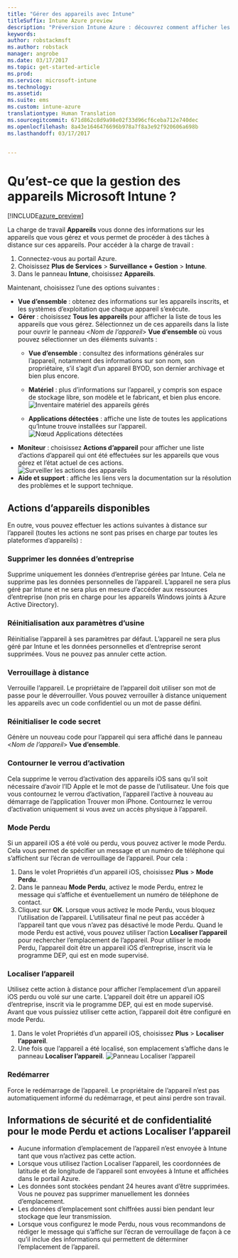 ```yaml
---
title: "Gérer des appareils avec Intune"
titleSuffix: Intune Azure preview
description: "Préversion Intune Azure : découvrez comment afficher les appareils que vous gérez avec Intune et effectuer diverses opérations dessus."
keywords: 
author: robstackmsft
ms.author: robstack
manager: angrobe
ms.date: 03/17/2017
ms.topic: get-started-article
ms.prod: 
ms.service: microsoft-intune
ms.technology: 
ms.assetid: 
ms.suite: ems
ms.custom: intune-azure
translationtype: Human Translation
ms.sourcegitcommit: 671d862c8d9a98e02f33d96cf6ceba712e740dec
ms.openlocfilehash: 8a43e1646476696b978a7f8a3e92f920606a698b
ms.lasthandoff: 03/17/2017


---
```


# <a name="what-is-microsoft-intune-device-management"></a>Qu’est-ce que la gestion des appareils Microsoft Intune ? 


[!INCLUDE[azure_preview](../includes/azure_preview.md)]

La charge de travail **Appareils** vous donne des informations sur les appareils que vous gérez et vous permet de procéder à des tâches à distance sur ces appareils. Pour accéder à la charge de travail :

1. Connectez-vous au portail Azure.
2. Choisissez **Plus de Services** > **Surveillance + Gestion** > **Intune**.
3. Dans le panneau **Intune**, choisissez **Appareils**.

Maintenant, choisissez l’une des options suivantes :

- **Vue d’ensemble** : obtenez des informations sur les appareils inscrits, et les systèmes d’exploitation que chaque appareil s’exécute.
- **Gérer** : choisissez **Tous les appareils** pour afficher la liste de tous les appareils que vous gérez.
    Sélectionnez un de ces appareils dans la liste pour ouvrir le panneau <*Nom de l’appareil*> **Vue d’ensemble** où vous pouvez sélectionner un des éléments suivants :
    - **Vue d’ensemble** : consultez des informations générales sur l’appareil, notamment des informations sur son nom, son propriétaire, s’il s’agit d’un appareil BYOD, son dernier archivage et bien plus encore. 
                
    - **Matériel** : plus d’informations sur l’appareil, y compris son espace de stockage libre, son modèle et le fabricant, et bien plus encore.
    ![Inventaire matériel des appareils gérés](./media/hardware-inventory.png)
    - **Applications détectées** : affiche une liste de toutes les applications qu’Intune trouve installées sur l’appareil.
    ![Nœud Applications détectées](./media/detected-applications.png)
- **Moniteur** : choisissez **Actions d’appareil** pour afficher une liste d’actions d’appareil qui ont été effectuées sur les appareils que vous gérez et l’état actuel de ces actions.
![Surveiller les actions des appareils](./media/monitor-device-actions.png)
- **Aide et support** : affiche les liens vers la documentation sur la résolution des problèmes et le support technique.

## <a name="available-device-actions"></a>Actions d’appareils disponibles

En outre, vous pouvez effectuer les actions suivantes à distance sur l’appareil (toutes les actions ne sont pas prises en charge par toutes les plateformes d’appareils) :

### <a name="remove-company-data"></a>**Supprimer les données d’entreprise**
Supprime uniquement les données d’entreprise gérées par Intune. Cela ne supprime pas les données personnelles de l’appareil. L’appareil ne sera plus géré par Intune et ne sera plus en mesure d’accéder aux ressources d’entreprise (non pris en charge pour les appareils Windows joints à Azure Active Directory).

### <a name="factory-reset"></a>**Réinitialisation aux paramètres d’usine**
Réinitialise l’appareil à ses paramètres par défaut. L’appareil ne sera plus géré par Intune et les données personnelles et d’entreprise seront supprimées. Vous ne pouvez pas annuler cette action.

### <a name="remote-lock"></a>**Verrouillage à distance**
Verrouille l’appareil. Le propriétaire de l’appareil doit utiliser son mot de passe pour le déverrouiller. Vous pouvez verrouiller à distance uniquement les appareils avec un code confidentiel ou un mot de passe défini.

### <a name="reset-passcode"></a>**Réinitialiser le code secret**
Génère un nouveau code pour l’appareil qui sera affiché dans le panneau <*Nom de l’appareil*> **Vue d’ensemble**.

### <a name="bypass-activation-lock"></a>**Contourner le verrou d’activation**
Cela supprime le verrou d’activation des appareils iOS sans qu’il soit nécessaire d’avoir l’ID Apple et le mot de passe de l’utilisateur. Une fois que vous contournez le verrou d’activation, l’appareil l’active à nouveau au démarrage de l’application Trouver mon iPhone. Contournez le verrou d’activation uniquement si vous avez un accès physique à l’appareil.

### <a name="lost-mode"></a>**Mode Perdu**
Si un appareil iOS a été volé ou perdu, vous pouvez activer le mode Perdu. Cela vous permet de spécifier un message et un numéro de téléphone qui s’affichent sur l’écran de verrouillage de l’appareil. Pour cela :
1.    Dans le volet Propriétés d’un appareil iOS, choisissez **Plus** > **Mode Perdu**.
2.    Dans le panneau **Mode Perdu**, activez le mode Perdu, entrez le message qui s’affiche et éventuellement un numéro de téléphone de contact.
3.    Cliquez sur **OK**.
Lorsque vous activez le mode Perdu, vous bloquez l’utilisation de l’appareil. L’utilisateur final ne peut pas accéder à l’appareil tant que vous n’avez pas désactivé le mode Perdu. Quand le mode Perdu est activé, vous pouvez utiliser l’action **Localiser l’appareil** pour rechercher l’emplacement de l’appareil.
Pour utiliser le mode Perdu, l’appareil doit être un appareil iOS d’entreprise, inscrit via le programme DEP, qui est en mode supervisé.

### <a name="locate-device"></a>**Localiser l’appareil**
Utilisez cette action à distance pour afficher l’emplacement d’un appareil iOS perdu ou volé sur une carte. L’appareil doit être un appareil iOS d’entreprise, inscrit via le programme DEP, qui est en mode supervisé. Avant que vous puissiez utiliser cette action, l’appareil doit être configuré en mode Perdu.
1.    Dans le volet Propriétés d’un appareil iOS, choisissez **Plus** > **Localiser l’appareil**.
2.    Une fois que l’appareil a été localisé, son emplacement s’affiche dans le panneau **Localiser l’appareil**. 
    ![Panneau Localiser l’appareil](./media/locate-device.png)

### <a name="restart"></a>**Redémarrer**
Force le redémarrage de l’appareil. Le propriétaire de l’appareil n’est pas automatiquement informé du redémarrage, et peut ainsi perdre son travail.


## <a name="security-and-privacy-information-for-the-lost-mode-and-locate-device-actions"></a>Informations de sécurité et de confidentialité pour le mode Perdu et actions Localiser l’appareil
- Aucune information d’emplacement de l’appareil n’est envoyée à Intune tant que vous n’activez pas cette action.
- Lorsque vous utilisez l’action Localiser l’appareil, les coordonnées de latitude et de longitude de l’appareil sont envoyées à Intune et affichées dans le portail Azure.
- Les données sont stockées pendant 24 heures avant d’être supprimées. Vous ne pouvez pas supprimer manuellement les données d’emplacement.
- Les données d’emplacement sont chiffrées aussi bien pendant leur stockage que leur transmission.
- Lorsque vous configurez le mode Perdu, nous vous recommandons de rédiger le message qui s’affiche sur l’écran de verrouillage de façon à ce qu’il inclue des informations qui permettent de déterminer l’emplacement de l’appareil.

